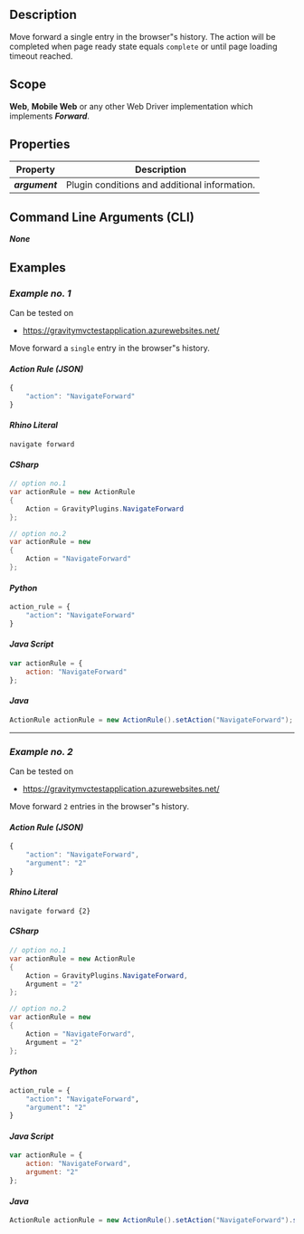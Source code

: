 ## Description
Move forward a single entry in the browser\"s history. The action will be completed when page ready state equals ```complete``` or until page loading timeout reached.

## Scope
**Web**, **Mobile Web** or any other Web Driver implementation which implements _**Forward**_.

## Properties
| Property             | Description                                           |
|----------------------|-------------------------------------------------------|
| _**argument**_       | Plugin conditions and additional information.         |

## Command Line Arguments (CLI)
_**None**_

## Examples
### _Example no. 1_
Can be tested on
* https://gravitymvctestapplication.azurewebsites.net/

Move forward a ```single``` entry in the browser\"s history.

#### _Action Rule (JSON)_
```js
{
    "action": "NavigateForward"
}
```

#### _Rhino Literal_
```
navigate forward
```

#### _CSharp_
```csharp
// option no.1
var actionRule = new ActionRule
{
    Action = GravityPlugins.NavigateForward
};

// option no.2
var actionRule = new
{
    Action = "NavigateForward"
};
```

#### _Python_
```python
action_rule = {
    "action": "NavigateForward"
}
```

#### _Java Script_
```js
var actionRule = {
    action: "NavigateForward"
};
```

#### _Java_
```java
ActionRule actionRule = new ActionRule().setAction("NavigateForward");
```

***

### _Example no. 2_
Can be tested on
* https://gravitymvctestapplication.azurewebsites.net/

Move forward ```2``` entries in the browser\"s history.

#### _Action Rule (JSON)_
```js
{
    "action": "NavigateForward",
    "argument": "2"
}
```

#### _Rhino Literal_
```
navigate forward {2}
```

#### _CSharp_
```csharp
// option no.1
var actionRule = new ActionRule
{
    Action = GravityPlugins.NavigateForward,
    Argument = "2"
};

// option no.2
var actionRule = new
{
    Action = "NavigateForward",
    Argument = "2"
};
```

#### _Python_
```python
action_rule = {
    "action": "NavigateForward",
    "argument": "2" 
}
```

#### _Java Script_
```js
var actionRule = {
    action: "NavigateForward",
    argument: "2"
};
```

#### _Java_
```java
ActionRule actionRule = new ActionRule().setAction("NavigateForward").setArgument("2");